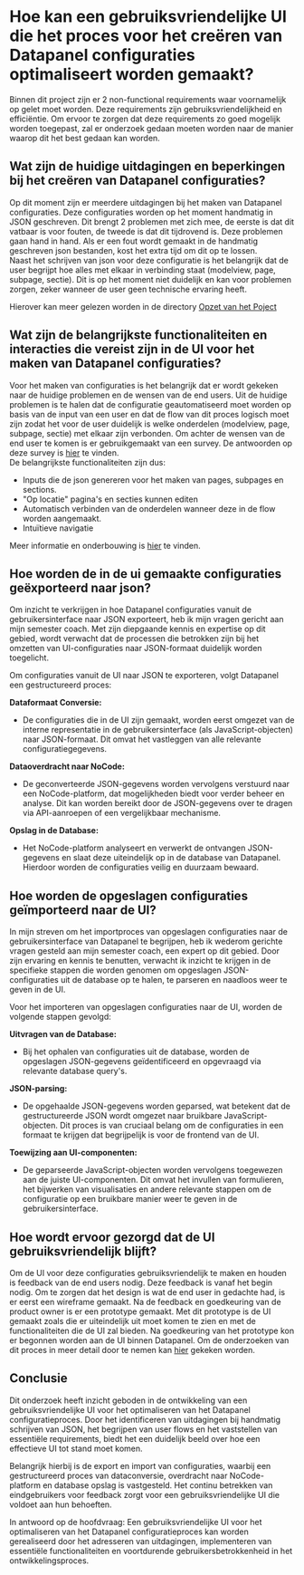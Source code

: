 # Hoe kan een gebruiksvriendelijke UI die het proces voor het creëren van Datapanel configuraties optimaliseert worden gemaakt?
Binnen dit project zijn er 2 non-functional requirements waar voornamelijk op gelet moet worden. Deze requirements zijn gebruiksvriendelijkheid en efficiëntie. Om ervoor te zorgen dat deze requirements zo goed mogelijk worden toegepast, zal er onderzoek gedaan moeten worden naar de manier waarop dit het best gedaan kan worden. 

## Wat zijn de huidige uitdagingen en beperkingen bij het creëren van Datapanel configuraties?
Op dit moment zijn er meerdere uitdagingen bij het maken van Datapanel configuraties. Deze configuraties worden op het moment handmatig in JSON geschreven. Dit brengt 2 problemen met zich mee, de eerste is dat dit vatbaar is voor fouten, de tweede is dat dit tijdrovend is. Deze problemen gaan hand in hand. Als er een fout wordt gemaakt in de handmatig geschreven json bestanden, kost het extra tijd om 
dit op te lossen.  
Naast het schrijven van json voor deze configuratie is het belangrijk dat de user begrijpt hoe alles met elkaar in verbinding staat (modelview, page, subpage, sectie). Dit is op het moment niet duidelijk en kan voor problemen zorgen, zeker wanneer de user geen technische ervaring heeft.  

Hierover kan meer gelezen worden in de directory [Opzet van het Poject](../01.%20Opzet%20van%20het%20Project)

## Wat zijn de belangrijkste functionaliteiten en interacties die vereist zijn in de UI voor het maken van Datapanel configuraties?
Voor het maken van configuraties is het belangrijk dat er wordt gekeken naar de huidige problemen en de wensen van de end users. Uit  de huidige problemen is te halen dat de configuratie geautomatiseerd moet worden op basis van de input van een user en dat de flow van dit proces logisch moet zijn zodat het voor de user duidelijk is welke onderdelen (modelview, page, subpage, sectie) met elkaar zijn verbonden. Om achter de wensen van de end user te komen is er gebruikgemaakt van een survey. De antwoorden op deze survey is [hier](https://docs.google.com/spreadsheets/d/11wupAy5dy6jKsM4jbiJb1dX1Lb-ta0AkrlacHzkITfs/edit?usp=sharing) te vinden.  
De belangrijkste functionaliteiten zijn dus:
- Inputs die de json genereren voor het maken van pages, subpages en sections.
- "Op locatie" pagina's en secties kunnen editen
- Automatisch verbinden van de onderdelen wanneer deze in de flow worden aangemaakt.
- Intuïtieve navigatie

Meer informatie en onderbouwing is [hier](https://github.com/Timsel1/PortfolioS5/blob/main/Nederlands/Documentatie/1.%20Opzet%20van%20het%20Project/Kwaliteitseisen.md) te vinden.

## Hoe worden de in de ui gemaakte configuraties geëxporteerd naar json?
Om inzicht te verkrijgen in hoe Datapanel configuraties vanuit de gebruikersinterface naar JSON exporteert, heb ik mijn vragen gericht aan mijn semester coach. Met zijn diepgaande kennis en expertise op dit gebied, wordt verwacht dat de processen die betrokken zijn bij het omzetten van UI-configuraties naar JSON-formaat duidelijk worden toegelicht.

Om configuraties vanuit de UI naar JSON te exporteren, volgt Datapanel een gestructureerd proces:

__Dataformaat Conversie:__
- De configuraties die in de UI zijn gemaakt, worden eerst omgezet van de interne representatie in de gebruikersinterface (als JavaScript-objecten) naar JSON-formaat. Dit omvat het vastleggen van alle relevante configuratiegegevens.

__Dataoverdracht naar NoCode:__
- De geconverteerde JSON-gegevens worden vervolgens verstuurd naar een NoCode-platform, dat mogelijkheden biedt voor verder beheer en analyse. Dit kan worden bereikt door de JSON-gegevens over te dragen via API-aanroepen of een vergelijkbaar mechanisme.

__Opslag in de Database:__
- Het NoCode-platform analyseert en verwerkt de ontvangen JSON-gegevens en slaat deze uiteindelijk op in de database van Datapanel. Hierdoor worden de configuraties veilig en duurzaam bewaard.

## Hoe worden de opgeslagen configuraties geïmporteerd naar de UI?
In mijn streven om het importproces van opgeslagen configuraties naar de gebruikersinterface van Datapanel te begrijpen, heb ik wederom gerichte vragen gesteld aan mijn semester coach, een expert op dit gebied. Door zijn ervaring en kennis te benutten, verwacht ik inzicht te krijgen in de specifieke stappen die worden genomen om opgeslagen JSON-configuraties uit de database op te halen, te parseren en naadloos weer te geven in de UI.

Voor het importeren van opgeslagen configuraties naar de UI, worden de volgende stappen gevolgd:

__Uitvragen van de Database:__  
- Bij het ophalen van configuraties uit de database, worden de opgeslagen JSON-gegevens geïdentificeerd en opgevraagd via relevante database query's.

__JSON-parsing:__
- De opgehaalde JSON-gegevens worden geparsed, wat betekent dat de gestructureerde JSON wordt omgezet naar bruikbare JavaScript-objecten. Dit proces is van cruciaal belang om de configuraties in een formaat te krijgen dat begrijpelijk is voor de frontend van de UI.

__Toewijzing aan UI-componenten:__
- De geparseerde JavaScript-objecten worden vervolgens toegewezen aan de juiste UI-componenten. Dit omvat het invullen van formulieren, het bijwerken van visualisaties en andere relevante stappen om de configuratie op een bruikbare manier weer te geven in de gebruikersinterface.


## Hoe wordt ervoor gezorgd dat de UI gebruiksvriendelijk blijft?
Om de UI voor deze configuraties gebruiksvriendelijk te maken en houden is feedback van de end users nodig. Deze feedback is vanaf het begin nodig. Om te zorgen dat het design is wat de end user in gedachte had, is er eerst een wireframe gemaakt. Na de feedback en goedkeuring van de product owner is er een prototype gemaakt. Met dit prototype is de UI gemaakt zoals die er uiteindelijk uit moet komen te zien en met de functionaliteiten die de UI zal bieden. Na goedkeuring van het prototype kon er begonnen worden aan de UI binnen Datapanel.
Om de onderzoeken van dit proces in meer detail door te nemen kan [hier](https://github.com/Timsel1/PortfolioS5/tree/main/Nederlands/Documentatie/2.%20UI%20Design) gekeken worden.

## Conclusie
Dit onderzoek heeft inzicht geboden in de ontwikkeling van een gebruiksvriendelijke UI voor het optimaliseren van het Datapanel configuratieproces. Door het identificeren van uitdagingen bij handmatig schrijven van JSON, het begrijpen van user flows en het vaststellen van essentiële requirements, biedt het een duidelijk beeld over hoe een effectieve UI tot stand moet komen.

Belangrijk hierbij is de export en import van configuraties, waarbij een gestructureerd proces van dataconversie, overdracht naar NoCode-platform en database opslag is vastgesteld. Het continu betrekken van eindgebruikers voor feedback zorgt voor een gebruiksvriendelijke UI die voldoet aan hun behoeften.

In antwoord op de hoofdvraag: Een gebruiksvriendelijke UI voor het optimaliseren van het Datapanel configuratieproces kan worden gerealiseerd door het adresseren van uitdagingen, implementeren van essentiële functionaliteiten en voortdurende gebruikersbetrokkenheid in het ontwikkelingsproces.
